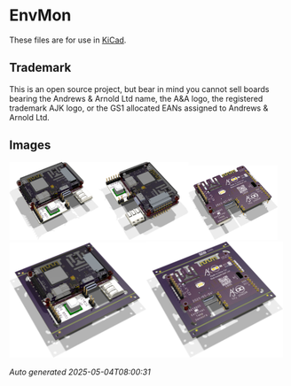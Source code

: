 # EnvMon

These files are for use in [KiCad](https://www.kicad.org).

## Trademark

This is an open source project, but bear in mind you cannot sell boards bearing the Andrews & Arnold Ltd name, the A&A logo, the registered trademark AJK logo, or the GS1 allocated EANs assigned to Andrews & Arnold Ltd.

## Images

<img src='EnvMon.png' width=32%><img src='EnvMon-90.png' width=32%><img src='EnvMon-bottom.png' width=32%>
<img src='EnvMon-panel.png' width=49%><img src='EnvMon-panel-bottom.png' width=49%>

*Auto generated 2025-05-04T08:00:31*
